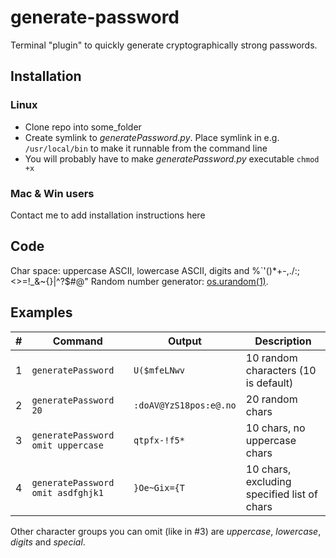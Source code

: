 # generate-password
Terminal "plugin" to quickly generate cryptographically strong passwords.

## Installation
### Linux
- Clone repo into some_folder
- Create symlink to _generatePassword.py_. Place symlink in e.g. `/usr/local/bin` to make it runnable from the command line
- You will probably have to make _generatePassword.py_ executable `chmod +x`

### Mac & Win users
Contact me to add installation instructions here

## Code
Char space: uppercase ASCII, lowercase ASCII, digits and %`\'()*+-,./:;<>=!_&~{}|^?$#@"
Random number generator: [os.urandom(1)](https://docs.python.org/3.4/library/os.html#os.urandom).

## Examples
| # | Command | Output | Description |
| - | - | - | - |
| 1 |`generatePassword`| `U($mfeLNwv` | 10 random characters (10 is default)|
| 2 |`generatePassword 20`| `:doAV@YzS18pos:e@.no` |20 random chars|
| 3 |`generatePassword omit uppercase`|`qtpfx-!f5*`|10 chars, no uppercase chars|
| 4 |`generatePassword omit asdfghjk1`|`}Oe~Gix={T`|10 chars, excluding specified list of chars|

Other character groups you can omit (like in #3) are _uppercase_, _lowercase_, _digits_ and _special_.
